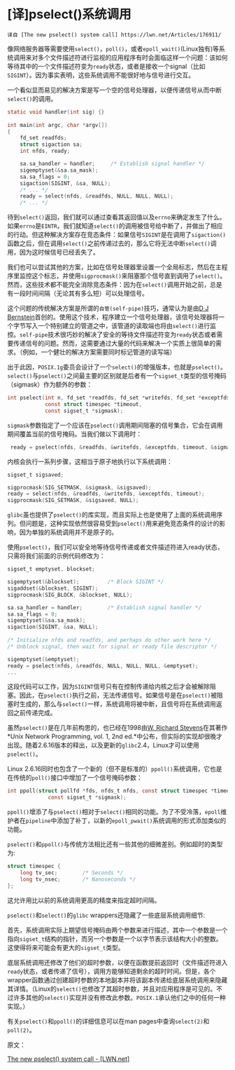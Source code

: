 # [译]pselect()系统调用


`译自 [The new pselect() system call] https://lwn.net/Articles/176911/`

像网络服务器等需要使用`select()`，`poll()`，或者`epoll_wait()`(Linux独有)等系统调用来对多个文件描述符进行监视的应用程序有时会面临这样一个问题：该如何等待其中的一个文件描述符变为`ready`状态，或者是接收一个signal（比如`SIGINT`）。因为事实表明，这些系统调用不能很好地与信号进行交互。

一个看似显而易见的解决方案是写一个空的信号处理器，以便传递信号从而中断`select()`的调用。

```c
static void handler(int sig) {}
    
int main(int argc, char *argv[])
{
	fd_set readfds;
	struct sigaction sa;
	int nfds, ready;

	sa.sa_handler = handler;     /* Establish signal handler */
	sigemptyset(&sa.sa_mask);
	sa.sa_flags = 0;
	sigaction(SIGINT, &sa, NULL);
	/* ... */    
	ready = select(nfds, &readfds, NULL, NULL, NULL);
	/* ... */

```

待到`select()`返回，我们就可以通过查看其返回值以及`errno`来确定发生了什么。如果`errno`是`EINTR`，我们就知道`select()`的调用被信号给中断了，并做出了相应的行动。但这种解决方案存在竞态条件：如果信号`SIGINT`是在调用了`sigaction()`函数之后，但在调用`select()`之前传递过去的，那么它将无法中断`select()`调用，因为这时候信号已经丢失了。

我们也可以尝试其他的方案，比如在信号处理器里设置一个全局标志，然后在主程序里监控这个标志，并使用`sigprocmask()`来阻塞那个信号直到调用了`select()`。然而，这些技术都不能完全消除竞态条件：因为在`select()`调用开始之前，总是有一段时间间隔（无论其有多么短）可以处理信号。

这个问题的传统解决方案是所谓的`自管(self-pipe)`技巧，通常认为是由[D J Bernstein](http://cr.yp.to/docs/selfpipe.html)首创的。使用这个技术，程序建立一个信号处理器，该信号处理器将一个字节写入一个特别建立的管道之中，该管道的读取端也将由`select()`进行监控。`self-pipe`技术很巧妙的解决了安全的等待文件描述符变为`ready`状态或者需要传递信号的问题。然而，这需要通过大量的代码来解决一个实质上很简单的需求。（例如，一个健壮的解决方案需要同时标记管道的读写端）

出于此因，`POSIX.1g`委员会设计了一个`select()`的增强版本，也就是`pselect()`。`select()`与`pselect()`之间最主要的区别就是后者有一个`sigset_t`类型的信号掩码（sigmask）作为额外的参数：

```c
int pselect(int n, fd_set *readfds, fd_set *writefds, fd_set *exceptfds,
            const struct timespec *timeout,
            const sigset_t *sigmask);
```

`sigmask`参数指定了一个应该在`pselect()`调用期间阻塞的信号集合，它会在调用期间覆盖当前的信号掩码。当我们做以下调用时：

```c
 ready = pselect(nfds, &readfds, &writefds, &exceptfds, timeout, &sigmask);
```

内核会执行一系列步骤，这相当于原子地执行以下系统调用：

```c
sigset_t sigsaved;

sigprocmask(SIG_SETMASK, &sigmask, &sigsaved);
ready = select(nfds, &readfds, &writefds, &exceptfds, timeout);
sigprocmask(SIG_SETMASK, &sigsaved, NULL);
```

`glibc`虽也提供了`pselect()`的库实现，而且实际上也是使用了上面的系统调用序列。但问题是，这种实现依然很容易受到`pselect()`用来避免竞态条件的设计的影响，因为单独的系统调用并不是原子的。

使用`pselect()`，我们可以安全地等待信号传递或者文件描述符进入ready状态，只需将我们前面的示例代码修改为：

```c
sigset_t emptyset, blockset;

sigemptyset(&blockset);         /* Block SIGINT */
sigaddset(&blockset, SIGINT);
sigprocmask(SIG_BLOCK, &blockset, NULL);

sa.sa_handler = handler;        /* Establish signal handler */
sa.sa_flags = 0;
sigemptyset(&sa.sa_mask);
sigaction(SIGINT, &sa, NULL);
    
/* Initialize nfds and readfds, and perhaps do other work here */
/* Unblock signal, then wait for signal or ready file descriptor */

sigemptyset(&emptyset);
ready = pselect(nfds, &readfds, NULL, NULL, NULL, &emptyset);
... 
```

这段代码可以工作，因为`SIGINT`信号只有在控制传递给内核之后才会被解除阻塞。因此，在`pselect()`执行之前，无法传递信号。如果信号是在`pselect()`被阻塞时生成的，那么与`select()`一样，系统调用将被中断，且信号将在系统调用返回之前传递完成。

虽然`pselect()`是在几年前构思的，也已经在1998由[W. Richard Stevens](http://www.kohala.com/start/)在其著作*Unix Network Programming, vol. 1, 2nd ed.*中公布，但实际的实现却很晚才出现。随着2.6.16版本的释出，以及更新的`glibc`2.4，Linux才可以使用`pselect()`。

Linux 2.6.16同时也包含了一个新的（但不是标准的）`ppoll()`系统调用，它也是在传统的`poll()`接口中增加了一个信号掩码参数：

```c
int ppoll(struct pollfd *fds, nfds_t nfds, const struct timespec *timeout, 
             const sigset_t *sigmask);
```

`ppoll()`增添了与`pselect()`相对于`select()`相同的功能。为了不受冷落，`epoll`维护者在`pipeline`中添加了补丁，以新的`epoll_pwait()`系统调用的形式添加类似的功能。

`pselect()`和`ppoll()`与传统方法相比还有一些其他的细微差别。例如超时的类型为:

```c
struct timespec {
	long tv_sec;        /* Seconds */
	long tv_nsec;       /* Nanoseconds */
};
```

这允许用比以前的系统调用更高的精度来指定超时间隔。

`pselect()`和`select()`的`glibc` wrappers还隐藏了一些底层系统调用细节:

首先，系统调用实际上期望信号掩码由两个参数来进行描述，其中一个参数是一个指向`sigset_t`结构的指针，而另一个参数是一个以字节表示该结构大小的整数。这使得将来可能会有更大的`sigset_t`类型。

底层系统调用还修改了他们的超时参数，以便在函数提前返回时（文件描述符进入`ready`状态，或者传递了信号），调用方能够知道剩余的超时时间。但是，各个wrapper函数通过创建超时参数的本地副本并将该副本传递给底层系统调用来隐藏其详情。（Linux的`select()`也修改了其超时参数，并且对应用程序是可见的。不过许多其他的`select()`实现并没有修改此参数。`POSIX.1`承认他们之中的任何一种实现。）

有关`pselect()`和`ppoll()`的详细信息可以在man pages中查询`select(2)`和`poll(2)`。



原文：

[The new pselect() system call - [LWN.net]](https://lwn.net/Articles/176911/)
